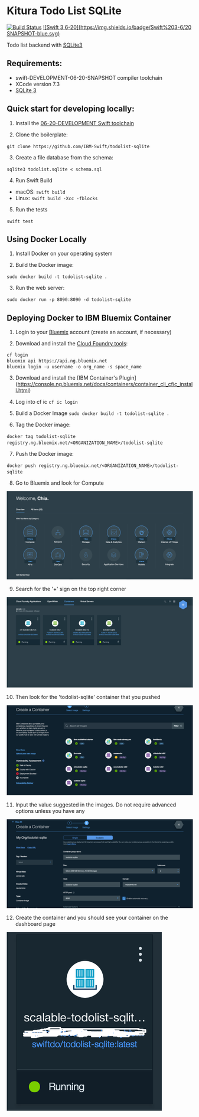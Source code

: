 # Kitura Todo List SQLite 

[![Build Status](https://travis-ci.com/IBM-Swift/TodoList-SQLite.svg?token=pTMsfo6Pp2LFy6rU4Wcz&branch=master)](https://travis-ci.com/IBM-Swift/TodoList-SQLite)
[![Swift 3 6-20](https://img.shields.io/badge/Swift%203-6/20 SNAPSHOT-blue.svg)](https://swift.org/download/#snapshots)

Todo list backend with [SQLite3](http://www.sqlite.org)

## Requirements:

 - swift-DEVELOPMENT-06-20-SNAPSHOT compiler toolchain
 - XCode version 7.3
 - [SQLite 3](http://www.sqlite.org)

## Quick start for developing locally:

1. Install the [06-20-DEVELOPMENT Swift toolchain](https://swift.org/download/) 

2. Clone the boilerplate:

  `git clone https://github.com/IBM-Swift/todolist-sqlite`

3. Create a file database from the schema:

  `sqlite3 todolist.sqlite < schema.sql`

4. Run Swift Build

  - macOS: `swift build`
  - Linux: `swift build -Xcc -fblocks`
 
5. Run the tests

  `swift test`

## Using Docker Locally

1. Install Docker on your operating system

2. Build the Docker image:

  `sudo docker build -t todolist-sqlite . `

3. Run the web server:

  `sudo docker run -p 8090:8090 -d todolist-sqlite`
  

## Deploying Docker to IBM Bluemix Container

1. Login to your [Bluemix](https://new-console.ng.bluemix.net/?direct=classic) account (create an account, if necessary) 

2. Download and install the [Cloud Foundry tools](https://new-console.ng.bluemix.net/docs/starters/install_cli.html):
```
cf login
bluemix api https://api.ng.bluemix.net
bluemix login -u username -o org_name -s space_name
```

3. Download and install the [IBM Container's Plugin] (https://console.ng.bluemix.net/docs/containers/container_cli_cfic_install.html)

4. Log into cf ic
  `cf ic login` 

5. Build a Docker Image `sudo docker build -t todolist-sqlite . `

6. Tag the Docker image:

  `docker tag todolist-sqlite registry.ng.bluemix.net/<ORGANIZATION_NAME>/todolist-sqlite`

7. Push the Docker image: 

  `docker push registry.ng.bluemix.net/<ORGANIZATION_NAME>/todolist-sqlite`

8. Go to Bluemix and look for Compute 

  ![Sqlite](Images/ClickCompute.png)

9. Search for the '+' sign on the top right corner 

  ![Sqlite](Images/ClickOnPlus.png)

10. Then look for the 'todolist-sqlite' container that you pushed

  ![Sqlite](Images/SearchForYourContainer.png)

11. Input the value suggested in the images. Do not require advanced options unless you have any

  ![Sqlite](Images/Scalable.png)

12. Create the container and you should see your container on the dashboard page

  ![Sqlite](Images/ContainerCreated.png)
